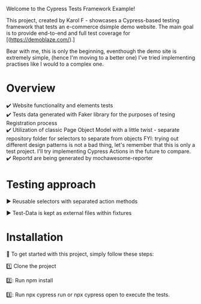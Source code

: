 Welcome to the Cypress Tests Framework Example!

This project, created by Karol F - showcases a Cypress-based testing framework that tests an e-commerce dsimple demo website. The main goal is to provide end-to-end and full test coverage for [(https://demoblaze.com/).] 

Bear with me, this is only the beginning, eventhough the demo site is extremely simple, (hence I'm moving to a better one) I've tried implementing practises like I would to a complex one.

# Overview
:heavy_check_mark: Website functionality and elements tests<br>
:heavy_check_mark: Tests data generated with Faker library for the purposes of tesing Registration process<br>
:heavy_check_mark: Utilization of classic Page Object Model with a little twist - separate repository folder for selectors to separate from objects FYI: trying out different design patterns is not a bad thing, let's remember that this is only a test project. I'll try implementing Cypress Actions in the future to compare.<br>
:heavy_check_mark: Reportd are being generated by mochawesome-reporter<br>

# Testing approach
 :arrow_forward: Reusable selectors with separated action methods

 :arrow_forward: Test-Data is kept as external files within fixtures




# Installation
:rocket: To get started with this project, simply follow these steps:

:one: Clone the project

2️⃣: Run npm install

3️⃣: Run npx cypress run or npx cypress open to execute the tests.
